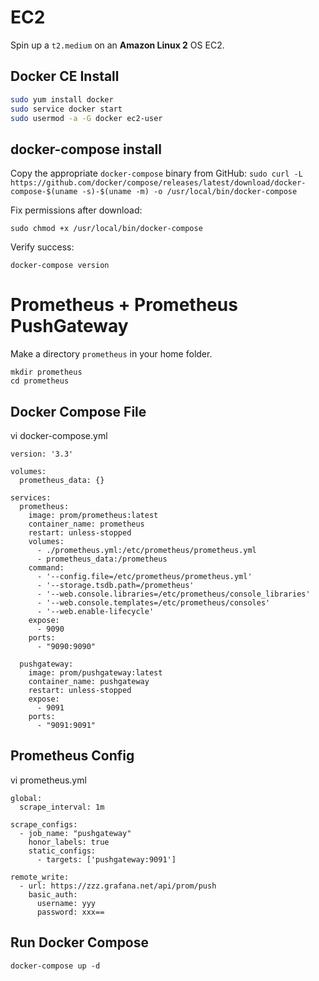 # EC2
Spin up a `t2.medium` on an **Amazon Linux 2** OS EC2.

## Docker CE Install

```sh
sudo yum install docker
sudo service docker start
sudo usermod -a -G docker ec2-user
```

## docker-compose install

Copy the appropriate `docker-compose` binary from GitHub:
`sudo curl -L https://github.com/docker/compose/releases/latest/download/docker-compose-$(uname -s)-$(uname -m) -o /usr/local/bin/docker-compose`

Fix permissions after download:

`sudo chmod +x /usr/local/bin/docker-compose`

Verify success:

`docker-compose version`

# Prometheus + Prometheus PushGateway
Make a directory `prometheus` in your home folder.
```
mkdir prometheus
cd prometheus
```
## Docker Compose File
vi docker-compose.yml
```
version: '3.3'

volumes:
  prometheus_data: {}

services:
  prometheus:
    image: prom/prometheus:latest
    container_name: prometheus
    restart: unless-stopped
    volumes:
      - ./prometheus.yml:/etc/prometheus/prometheus.yml
      - prometheus_data:/prometheus
    command:
      - '--config.file=/etc/prometheus/prometheus.yml'
      - '--storage.tsdb.path=/prometheus'
      - '--web.console.libraries=/etc/prometheus/console_libraries'
      - '--web.console.templates=/etc/prometheus/consoles'
      - '--web.enable-lifecycle'
    expose:
      - 9090
    ports:
      - "9090:9090"

  pushgateway:
    image: prom/pushgateway:latest
    container_name: pushgateway
    restart: unless-stopped
    expose:
      - 9091
    ports:
      - "9091:9091"
```

## Prometheus Config
vi prometheus.yml
```
global:
  scrape_interval: 1m

scrape_configs:
  - job_name: "pushgateway"
    honor_labels: true
    static_configs:
      - targets: ['pushgateway:9091']

remote_write:
  - url: https://zzz.grafana.net/api/prom/push
    basic_auth:
      username: yyy
      password: xxx==
```

## Run Docker Compose
```
docker-compose up -d
```
